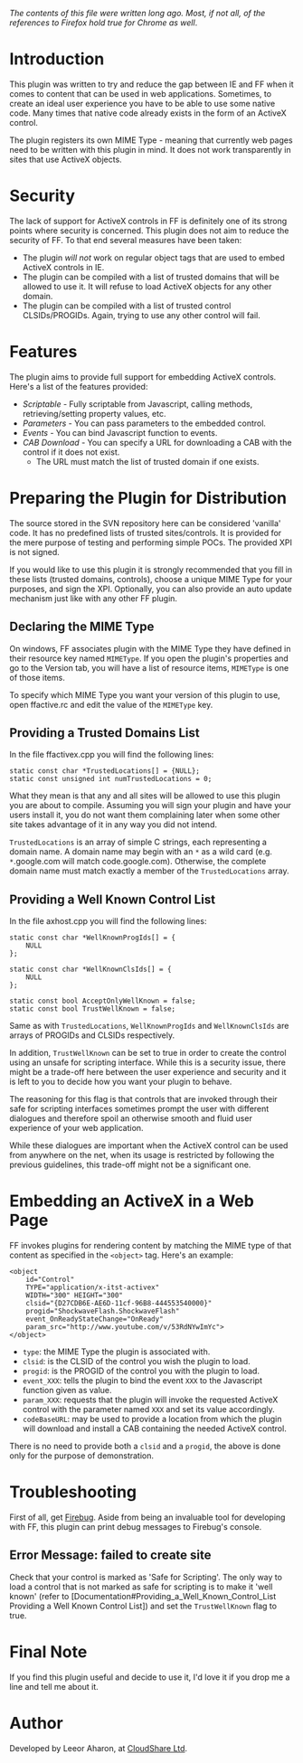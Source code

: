_The contents of this file were written long ago. Most, if not all, of the
references to Firefox hold true for Chrome as well_.

# Introduction

This plugin was written to try and reduce the gap between IE and FF when it comes to content that can be used in web applications. Sometimes, to create an ideal user experience you have to be able to use some native code. Many times that native code already exists in the form of an ActiveX control.

The plugin registers its own MIME Type - meaning that currently web pages need to be written with this plugin in mind. It does not work transparently in sites that use ActiveX objects.

# Security

The lack of support for ActiveX controls in FF is definitely one of its strong points where security is concerned. This plugin does not aim to reduce the security of FF. To that end several measures have been taken:

* The plugin *will not* work on regular object tags that are used to embed ActiveX controls in IE.
* The plugin can be compiled with a list of trusted domains that will be allowed to use it. It will refuse to load ActiveX objects for any other domain.
* The plugin can be compiled with a list of trusted control CLSIDs/PROGIDs. Again, trying to use any other control will fail.

# Features

The plugin aims to provide full support for embedding ActiveX controls. Here's a list of the features provided:

* *Scriptable* - Fully scriptable from Javascript, calling methods, retrieving/setting property values, etc.
* *Parameters* - You can pass parameters to the embedded control.
* *Events* - You can bind Javascript function to events.
* *CAB Download* - You can specify a URL for downloading a CAB with the control if it does not exist.
  * The URL must match the list of trusted domain if one exists.

# Preparing the Plugin for Distribution

The source stored in the SVN repository here can be considered 'vanilla' code. It has no predefined lists of trusted sites/controls. It is provided for the mere purpose of testing and performing simple POCs. The provided XPI is not signed.

If you would like to use this plugin it is strongly recommended that you fill in these lists (trusted domains, controls), choose a unique MIME Type for your purposes, and sign the XPI. Optionally, you can also provide an auto update mechanism just like with any other FF plugin.

## Declaring the MIME Type

On windows, FF associates plugin with the MIME Type they have defined in their resource key named `MIMEType`. If you open the plugin's properties and go to the Version tab, you will have a list of resource items, `MIMEType` is one of those items.

To specify which MIME Type you want your version of this plugin to use, open ffactive.rc and edit the value of the `MIMEType` key.

## Providing a Trusted Domains List

In the file ffactivex.cpp you will find the following lines:
```
static const char *TrustedLocations[] = {NULL};
static const unsigned int numTrustedLocations = 0;
```
What they mean is that any and all sites will be allowed to use this plugin you are about to compile. Assuming you will sign your plugin and have your users install it, you do not want them complaining later when some other site takes advantage of it in any way you did not intend.

`TrustedLocations` is an array of simple C strings, each representing a domain name. A domain name may begin with an `*` as a wild card (e.g. `*`.google.com will match code.google.com). Otherwise, the complete domain name must match exactly a member of the `TrustedLocations` array.

## Providing a Well Known Control List

In the file axhost.cpp you will find the following lines:
```
static const char *WellKnownProgIds[] = {
	NULL
};

static const char *WellKnownClsIds[] = {
	NULL
};

static const bool AcceptOnlyWellKnown = false;
static const bool TrustWellKnown = false;
```

Same as with `TrustedLocations`, `WellKnownProgIds` and `WellKnownClsIds` are arrays of PROGIDs and CLSIDs respectively.

In addition, `TrustWellKnown` can be set to true in order to create the control using an unsafe for scripting interface. While this is a security issue, there might be a trade-off here between the user experience and security and it is left to you to decide how you want your plugin to behave.

The reasoning for this flag is that controls that are invoked through their safe for scripting interfaces sometimes prompt the user with different dialogues and therefore spoil an otherwise smooth and fluid user experience of your web application.

While these dialogues are important when the ActiveX control can be used from anywhere on the net, when its usage is restricted by following the previous guidelines, this trade-off might not be a significant one.

# Embedding an ActiveX in a Web Page

FF invokes plugins for rendering content by matching the MIME type of that content as specified in the `<object>` tag. Here's an example:
```
<object
	id="Control"
	TYPE="application/x-itst-activex"
	WIDTH="300" HEIGHT="300"
	clsid="{D27CDB6E-AE6D-11cf-96B8-444553540000}"
	progid="ShockwaveFlash.ShockwaveFlash"
	event_OnReadyStateChange="OnReady"
	param_src="http://www.youtube.com/v/53RdNYwImYc">
</object>
```

* `type`: the MIME Type the plugin is associated with.
* `clsid`: is the CLSID of the control you wish the plugin to load.
* `progid`: is the PROGID of the control you with the plugin to load.
* `event_XXX`: tells the plugin to bind the event `XXX` to the Javascript function given as value.
* `param_XXX`: requests that the plugin will invoke the requested ActiveX control with the parameter named `XXX` and set its value accordingly.
* `codeBaseURL`: may be used to provide a location from which the plugin will download and install a CAB containing the needed ActiveX control.

There is no need to provide both a `clsid` and a `progid`, the above is done only for the purpose of demonstration.

# Troubleshooting

First of all, get [Firebug](http://getfirebug.com/). Aside from being an invaluable tool for developing with FF, this plugin can print debug messages to Firebug's console.

## Error Message: failed to create site

Check that your control is marked as 'Safe for Scripting'. The only way to load a control that is not marked as safe for scripting is to make it 'well known' (refer to [Documentation#Providing_a_Well_Known_Control_List Providing a Well Known Control List]) and set the `TrustWellKnown` flag to true.

# Final Note

If you find this plugin useful and decide to use it, I'd love it if you drop me a line and tell me about it.

# Author
Developed by Leeor Aharon, at [CloudShare Ltd](http://www.cloudshare.com).
